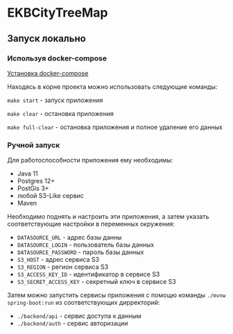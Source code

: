 # EKBCityTreeMap

## Запуск локально
### Используя docker-compose

[Установка docker-compose](https://docs.docker.com/compose/install/)

Находясь в корне проекта можно использовать следующие команды:

`make start` - запуск приложения

`make clear` - остановка приложения

`make full-clear`  - остановка приложения и полное удаление его данных

### Ручной запуск
Для работоспособности приложения ему необходимы: 
* Java 11
* Postgres 12+ 
* PostGis 3+ 
* любой S3-Like сервис
* Maven

Необходимо поднять и настроить эти приложения, а затем указать соответствующие настройки в переменных окружения:
* `DATASOURCE_URL` - адрес базы данны 
* `DATASOURCE_LOGIN` - пользователь базы данных
* `DATASOURCE_PASSWORD` - пароль базы данных
* `S3_HOST` - адрес сервиса S3
* `S3_REGION` - регион сервиса S3
* `S3_ACCESS_KEY_ID` - идентификатор в сервисе S3
* `S3_SECRET_ACCESS_KEY` - секретный ключ в сервисе S3

Затем можно запустить сервисы приложения c помощю команды `./mvnw spring-boot:run` из соответствующих дирректорий:
* `./backend/api` - сервис доступа к данным
* `./backend/auth` - сервис авторизации
